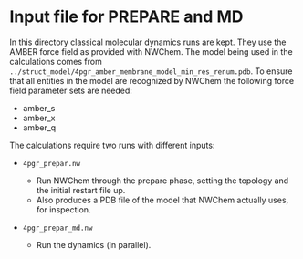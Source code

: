 Input file for PREPARE and MD
=============================

In this directory classical molecular dynamics runs are kept. They use the AMBER
force field as provided with NWChem. The model being used in the calculations
comes from `../struct_model/4pgr_amber_membrane_model_min_res_renum.pdb`.
To ensure that all entities in the model are recognized by NWChem the following
force field parameter sets are needed:

* amber_s
* amber_x
* amber_q

The calculations require two runs with different inputs:

* `4pgr_prepar.nw`
  * Run NWChem through the prepare phase, setting the topology and the initial
    restart file up.
  * Also produces a PDB file of the model that NWChem actually uses, for
    inspection.

* `4pgr_prepar_md.nw`
  * Run the dynamics (in parallel).

